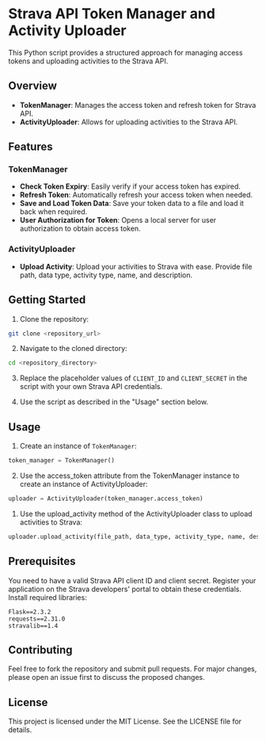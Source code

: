# Strava API Token Manager and Activity Uploader

This Python script provides a structured approach for managing access tokens and uploading activities to the Strava API.

## Overview

- **TokenManager**: Manages the access token and refresh token for Strava API.
- **ActivityUploader**: Allows for uploading activities to the Strava API.

## Features

### TokenManager

- **Check Token Expiry**: Easily verify if your access token has expired.
- **Refresh Token**: Automatically refresh your access token when needed.
- **Save and Load Token Data**: Save your token data to a file and load it back when required.
- **User Authorization for Token**: Opens a local server for user authorization to obtain access token.

### ActivityUploader

- **Upload Activity**: Upload your activities to Strava with ease. Provide file path, data type, activity type, name, and description.

## Getting Started

1. Clone the repository:

```bash
git clone <repository_url>
```

2. Navigate to the cloned directory:

```bash
cd <repository_directory>
```

3. Replace the placeholder values of `CLIENT_ID` and `CLIENT_SECRET` in the script with your own Strava API credentials.

4. Use the script as described in the "Usage" section below.

## Usage

1. Create an instance of `TokenManager`:

```python
token_manager = TokenManager()
```

2. Use the access_token attribute from the TokenManager instance to create an instance of ActivityUploader:

```python
uploader = ActivityUploader(token_manager.access_token)
```

1. Use the upload_activity method of the ActivityUploader class to upload activities to Strava:

```python
uploader.upload_activity(file_path, data_type, activity_type, name, description)
```

## Prerequisites

You need to have a valid Strava API client ID and client secret. Register your application on the Strava developers' portal to obtain these credentials.
Install required libraries:

```
Flask==2.3.2
requests==2.31.0
stravalib==1.4
```

## Contributing

Feel free to fork the repository and submit pull requests. For major changes, please open an issue first to discuss the proposed changes.

## License

This project is licensed under the MIT License. See the LICENSE file for details.
